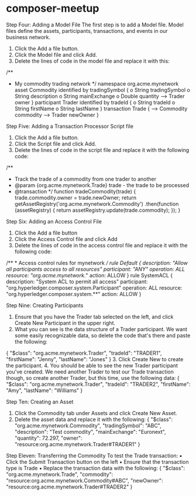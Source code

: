 # composer-meetup

Step Four: Adding a Model File
The first step is to add a Model file. Model files define the assets, participants, transactions, and events in
our business network.
1. Click the Add a file button.
2. Click the Model file and click Add.
3. Delete the lines of code in the model file and replace it with this:


/**
* My commodity trading network
*/
namespace org.acme.mynetwork
asset Commodity identified by tradingSymbol {
o String tradingSymbol
o String description
o String mainExchange
o Double quantity
--> Trader owner
}
participant Trader identified by tradeId {
o String tradeId
o String firstName
o String lastName
}
transaction Trade {
--> Commodity commodity
--> Trader newOwner
}



Step Five: Adding a Transaction Processor Script file
1. Click the Add a file button.
2. Click the Script file and click Add.
3. Delete the lines of code in the script file and replace it with the following code:


/**
* Track the trade of a commodity from one trader to another
* @param {org.acme.mynetwork.Trade} trade - the trade to be processed
* @transaction
*/
function tradeCommodity(trade) {
trade.commodity.owner = trade.newOwner;
return getAssetRegistry('org.acme.mynetwork.Commodity')
.then(function (assetRegistry) {
return assetRegistry.update(trade.commodity);
});
}


Step Six: Adding an Access Control File
1. Click the Add a file button
2. Click the Access Control file and click Add
3. Delete the lines of code in the access control file and replace it with the following code:

/** * Access control rules for mynetwork */
rule Default {
description: "Allow all participants access to all resources"
participant: "ANY" operation: ALL resource: "org.acme.mynetwork.*"
action: ALLOW
}
rule SystemACL {
description: "System ACL to permit all access"
participant: "org.hyperledger.composer.system.Participant"
operation: ALL
resource: "org.hyperledger.composer.system.**"
action: ALLOW
}

Step Nine: Creating Participants
1. Ensure that you have the Trader tab selected on the left, and click Create New Participant in the
upper right.
2. What you can see is the data structure of a Trader participant. We want some easily recognizable
data, so delete the code that's there and paste the following:


{
"$class": "org.acme.mynetwork.Trader",
"tradeId": "TRADER1",
"firstName": "Jenny",
"lastName": "Jones"
}
3. Click Create New to create the participant.
4. You should be able to see the new Trader participant you've created. We need another Trader to
test our Trade transaction though, so create another Trader, but this time, use the following data:
{
"$class": "org.acme.mynetwork.Trader",
"tradeId": "TRADER2",
"firstName": "Amy",
"lastName": "Williams"
}


Step Ten: Creating an Asset
1. Click the Commodity tab under Assets and click Create New Asset.
2. Delete the asset data and replace it with the following:
{
"$class": "org.acme.mynetwork.Commodity",
"tradingSymbol": "ABC",
"description": "Test commodity",
"mainExchange": "Euronext",
"quantity": 72.297,
"owner":
"resource:org.acme.mynetwork.Trader#TRADER1"
}



Step Eleven: Transferring the Commodity
To test the Trade transaction:
▪ Click the Submit Transaction button on the left
▪ Ensure that the transaction type is Trade
▪ Replace the transaction data with the following:
{
"$class": "org.acme.mynetwork.Trade",
"commodity":
"resource:org.acme.mynetwork.Commodity#ABC",
"newOwner":
"resource:org.acme.mynetwork.Trader#TRADER2"
}


